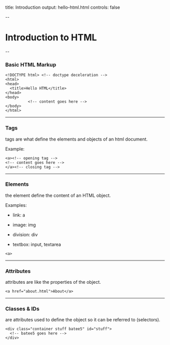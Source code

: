 title: Introduction
output: hello-html.html
controls: false

--

# Introduction to HTML

--

### Basic HTML Markup

```
<!DOCTYPE html> <!-- doctype deceleration -->
<html>
<head>
  <title>Hello HTML</title>
</head>
<body>
          <!-- content goes here -->
</body>
</html>
```

---

### Tags

tags are what define the elements and objects of an html document.

Example:

```
<a><!-- opening tag -->
<!-- content goes here -->
</a><!-- closing tag -->
```

---

### Elements

the element define the content of an HTML object.

Examples:

- link: a

- image: img

- division: div

- textbox: input, textarea

```
<a>
```

---

### Attributes

attributes are like the properties of the object.

```
<a href="about.html">About</a>
```

---

### Classes & IDs

are attributes used to define the object so it can be referred to (selectors).

```
<div class="container stuff batee5" id="stuff">
  <!-- batee5 goes here -->
</div>
```